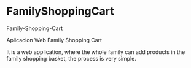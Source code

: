 # FamilyShoppingCart

Family-Shopping-Cart

Aplicacion Web Family Shopping Cart

It is a web application, where the whole family can add products in the family shopping basket, the process is very simple.
